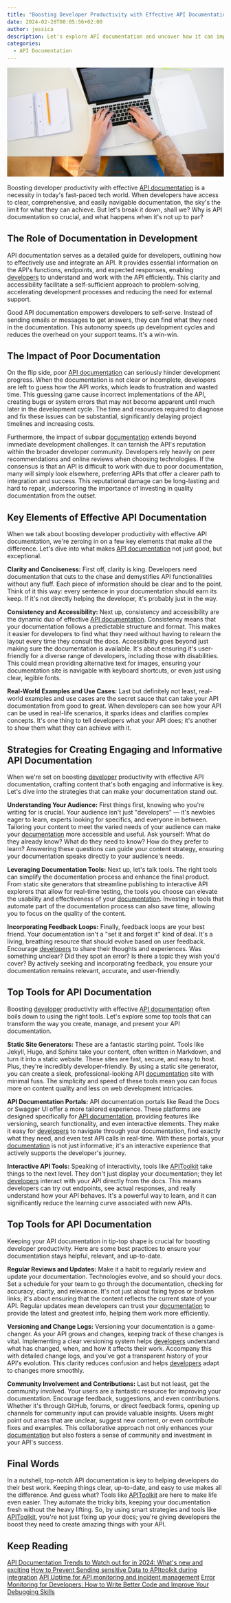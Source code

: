 ```yaml
---
title: "Boosting Developer Productivity with Effective API Documentation: Strategies and Tools to Succeed"
date: 2024-02-28T08:05:56+02:00
author: jessica
description: Let's explore API documentation and uncover how it can improve developer productivity. 
categories:
  - API Documentation
---
```


![Developer Documenting](developer-documentation.png)

Boosting developer productivity with effective [API documentation](https://apitoolkit.io/blog/api-documentation-vs-api-specification/) is a necessity in today's fast-paced tech world. When developers have access to clear, comprehensive, and easily navigable documentation, the sky's the limit for what they can achieve. But let's break it down, shall we? Why is API documentation so crucial, and what happens when it's not up to par?

## The Role of Documentation in Development

API documentation serves as a detailed guide for developers, outlining how to effectively use and integrate an API. It provides essential information on the API's functions, endpoints, and expected responses, enabling [developers](https://apitoolkit.io/blog/the-key-metrics/) to understand and work with the API efficiently. This clarity and accessibility facilitate a self-sufficient approach to problem-solving, accelerating development processes and reducing the need for external support.

Good API documentation empowers developers to self-serve. Instead of sending emails or messages to get answers, they can find what they need in the documentation. This autonomy speeds up development cycles and reduces the overhead on your support teams. It's a win-win.

## The Impact of Poor Documentation

On the flip side, poor [API documentation](https://apitoolkit.io/categories/api-documentation) can seriously hinder development progress. When the documentation is not clear or incomplete, developers are left to guess how the API works, which leads to frustration and wasted time. This guessing game cause incorrect implementations of the API, creating bugs or system errors that may not become apparent until much later in the development cycle. The time and resources required to diagnose and fix these issues can be substantial, significantly delaying project timelines and increasing costs.

Furthermore, the impact of subpar [documentation](https://apitoolkit.io/categories/api-documentation) extends beyond immediate development challenges. It can tarnish the API's reputation within the broader developer community. Developers rely heavily on peer recommendations and online reviews when choosing technologies. If the consensus is that an API is difficult to work with due to poor documentation, many will simply look elsewhere, preferring APIs that offer a clearer path to integration and success. This reputational damage can be long-lasting and hard to repair, underscoring the importance of investing in quality documentation from the outset.

## Key Elements of Effective API Documentation

When we talk about boosting developer productivity with effective API documentation, we're zeroing in on a few key elements that make all the difference. Let's dive into what makes [API documentation](https://apitoolkit.io/categories/api-documentation) not just good, but exceptional.

**Clarity and Conciseness:** First off, clarity is king. Developers need documentation that cuts to the chase and demystifies API functionalities without any fluff. Each piece of information should be clear and to the point. Think of it this way: every sentence in your documentation should earn its keep. If it's not directly helping the developer, it's probably just in the way.

**Consistency and Accessibility:** Next up, consistency and accessibility are the dynamic duo of effective [API documentation](https://apitoolkit.io/categories/api-documentation). Consistency means that your documentation follows a predictable structure and format. This makes it easier for developers to find what they need without having to relearn the layout every time they consult the docs. Accessibility goes beyond just making sure the documentation is available. It's about ensuring it's user-friendly for a diverse range of developers, including those with disabilities. This could mean providing alternative text for images, ensuring your documentation site is navigable with keyboard shortcuts, or even just using clear, legible fonts.

**Real-World Examples and Use Cases:** Last but definitely not least, real-world examples and use cases are the secret sauce that can take your API documentation from good to great. When developers can see how your API can be used in real-life scenarios, it sparks ideas and clarifies complex concepts. It's one thing to tell developers what your API does; it's another to show them what they can achieve with it.

## Strategies for Creating Engaging and Informative API Documentation

When we're set on boosting [developer](https://apitoolkit.io/blog/error-monitoring-for-developer/) productivity with effective API documentation, crafting content that's both engaging and informative is key. Let's dive into the strategies that can make your documentation stand out.

**Understanding Your Audience:** First things first, knowing who you're writing for is crucial. Your audience isn't just "developers" — it's newbies eager to learn, experts looking for specifics, and everyone in between. Tailoring your content to meet the varied needs of your audience can make your [documentation](https://apitoolkit.io/blog/error-monitoring-for-developer/) more accessible and useful. Ask yourself: What do they already know? What do they need to know? How do they prefer to learn? Answering these questions can guide your content strategy, ensuring your documentation speaks directly to your audience's needs.

**Leveraging Documentation Tools:** Next up, let's talk tools. The right tools can simplify the documentation process and enhance the final product. From static site generators that streamline publishing to interactive API explorers that allow for real-time testing, the tools you choose can elevate the usability and effectiveness of your [documentation](https://apitoolkit.io/blog/error-monitoring-for-developer/). Investing in tools that automate part of the documentation process can also save time, allowing you to focus on the quality of the content.

**Incorporating Feedback Loops:** Finally, feedback loops are your best friend. Your documentation isn't a "set it and forget it" kind of deal. It's a living, breathing resource that should evolve based on user feedback. Encourage [developers](https://apitoolkit.io/blog/benefits-of-api-integration/) to share their thoughts and experiences. Was something unclear? Did they spot an error? Is there a topic they wish you'd cover? By actively seeking and incorporating feedback, you ensure your documentation remains relevant, accurate, and user-friendly.

## Top Tools for API Documentation

Boosting [developer](https://apitoolkit.io/blog/how-custom-alerts-boost-api-performance-for-businesses-and-developers/) productivity with effective [API documentation](https://apitoolkit.io/categories/api-documentation) often boils down to using the right tools. Let's explore some top tools that can transform the way you create, manage, and present your API documentation.

**Static Site Generators:** These are a fantastic starting point. Tools like Jekyll, Hugo, and Sphinx take your content, often written in Markdown, and turn it into a static website. These sites are fast, secure, and easy to host. Plus, they're incredibly developer-friendly. By using a static site generator, you can create a sleek, professional-looking API [documentation](https://apitoolkit.io/blog/best-practices-for-writing-api-doc/) site with minimal fuss. The simplicity and speed of these tools mean you can focus more on content quality and less on web development intricacies.

**API Documentation Portals:** API documentation portals like Read the Docs or Swagger UI offer a more tailored experience. These platforms are designed specifically for [API documentation](https://apitoolkit.io/categories/api-documentation), providing features like versioning, search functionality, and even interactive elements. They make it easy for [developers](https://apitoolkit.io/blog/error-monitoring-for-developer/) to navigate through your documentation, find exactly what they need, and even test API calls in real-time. With these portals, your [documentation](https://apitoolkit.io/blog/best-practices-for-writing-api-doc/) is not just informative; it's an interactive experience that actively supports the developer's journey.

**Interactive API Tools:** Speaking of interactivity, tools like [APIToolkit](https://apitoolkit.io/) take things to the next level. They don't just display your documentation; they let [developers](https://apitoolkit.io/blog/error-monitoring-for-developer/) interact with your API directly from the docs. This means developers can try out endpoints, see actual responses, and really understand how your API behaves. It's a powerful way to learn, and it can significantly reduce the learning curve associated with new APIs.

## Top Tools for API Documentation

Keeping your API documentation in tip-top shape is crucial for boosting developer productivity. Here are some best practices to ensure your documentation stays helpful, relevant, and up-to-date.

**Regular Reviews and Updates:** Make it a habit to regularly review and update your documentation. Technologies evolve, and so should your docs. Set a schedule for your team to go through the documentation, checking for accuracy, clarity, and relevance. It's not just about fixing typos or broken links; it's about ensuring that the content reflects the current state of your API. Regular updates mean developers can trust your [documentation](https://apitoolkit.io/blog/api-documentation-trends-to-watch/) to provide the latest and greatest info, helping them work more efficiently.

**Versioning and Change Logs:** Versioning your documentation is a game-changer. As your API grows and changes, keeping track of these changes is vital. Implementing a clear versioning system helps [developers](https://apitoolkit.io/blog/custom-api-monitoring-solutions-for-developers-and-startups/) understand what has changed, when, and how it affects their work. Accompany this with detailed change logs, and you've got a transparent history of your API's evolution. This clarity reduces confusion and helps [developers](https://apitoolkit.io/blog/custom-api-monitoring-solutions-for-developers-and-startups/) adapt to changes more smoothly.

**Community Involvement and Contributions:** Last but not least, get the community involved. Your users are a fantastic resource for improving your documentation. Encourage feedback, suggestions, and even contributions. Whether it's through GitHub, forums, or direct feedback forms, opening up channels for community input can provide valuable insights. Users might point out areas that are unclear, suggest new content, or even contribute fixes and examples. This collaborative approach not only enhances your [documentation](https://apitoolkit.io/blog/best-practices-for-writing-api-doc/) but also fosters a sense of community and investment in your API's success.

## Final Words

In a nutshell, top-notch API documentation is key to helping developers do their best work. Keeping things clear, up-to-date, and easy to use makes all the difference. And guess what? Tools like [APIToolkit](https://apitoolkit.io/) are here to make life even easier. They automate the tricky bits, keeping your documentation fresh without the heavy lifting. So, by using smart strategies and tools like [APIToolkit](https://apitoolkit.io/), you're not just fixing up your docs; you're giving developers the boost they need to create amazing things with your API.

## Keep Reading

[API Documentation Trends to Watch out for in 2024: What's new and exciting](https://apitoolkit.io/blog/api-documentation-trends-to-watch/)
[How to Prevent Sending sensitive Data to APItoolkit during integration](https://apitoolkit.io/blog/how-to-prevent-sending-sensitive-data-to-apitoolkit-during-integration/)
[API Uptime for API monitoring and incident management](https://apitoolkit.io/blog/better-uptime-for-api-monitoring-and-incident-management./)
[Error Monitoring for Developers: How to Write Better Code and Improve Your Debugging Skills](https://apitoolkit.io/blog/error-monitoring-for-developer/)